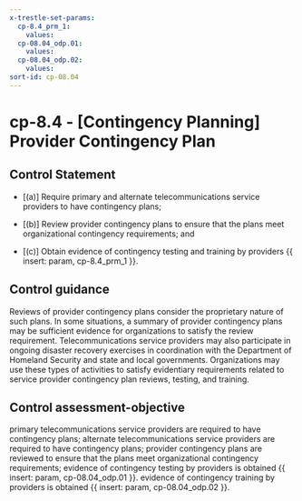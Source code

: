```yaml
---
x-trestle-set-params:
  cp-8.4_prm_1:
    values:
  cp-08.04_odp.01:
    values:
  cp-08.04_odp.02:
    values:
sort-id: cp-08.04
---
```


# cp-8.4 - \[Contingency Planning\] Provider Contingency Plan

## Control Statement

- \[(a)\] Require primary and alternate telecommunications service providers to have contingency plans;

- \[(b)\] Review provider contingency plans to ensure that the plans meet organizational contingency requirements; and

- \[(c)\] Obtain evidence of contingency testing and training by providers {{ insert: param, cp-8.4_prm_1 }}.

## Control guidance

Reviews of provider contingency plans consider the proprietary nature of such plans. In some situations, a summary of provider contingency plans may be sufficient evidence for organizations to satisfy the review requirement. Telecommunications service providers may also participate in ongoing disaster recovery exercises in coordination with the Department of Homeland Security and state and local governments. Organizations may use these types of activities to satisfy evidentiary requirements related to service provider contingency plan reviews, testing, and training.

## Control assessment-objective

primary telecommunications service providers are required to have contingency plans;
alternate telecommunications service providers are required to have contingency plans;
provider contingency plans are reviewed to ensure that the plans meet organizational contingency requirements;
evidence of contingency testing by providers is obtained {{ insert: param, cp-08.04_odp.01 }}.
evidence of contingency training by providers is obtained {{ insert: param, cp-08.04_odp.02 }}.
